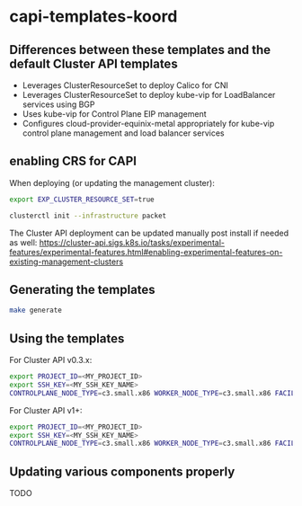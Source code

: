 # capi-templates-koord

## Differences between these templates and the default Cluster API templates

- Leverages ClusterResourceSet to deploy Calico for CNI
- Leverages ClusterResourceSet to deploy kube-vip for LoadBalancer services using BGP
- Uses kube-vip for Control Plane EIP management
- Configures cloud-provider-equinix-metal appropriately for kube-vip control plane management and load balancer services

## enabling CRS for CAPI

When deploying (or updating the management cluster):
```sh
export EXP_CLUSTER_RESOURCE_SET=true

clusterctl init --infrastructure packet
```

The Cluster API deployment can be updated manually post install if needed as well: https://cluster-api.sigs.k8s.io/tasks/experimental-features/experimental-features.html#enabling-experimental-features-on-existing-management-clusters

## Generating the templates

```sh
make generate
```
## Using the templates

For Cluster API v0.3.x:
```sh
export PROJECT_ID=<MY_PROJECT_ID>
export SSH_KEY=<MY_SSH_KEY_NAME>
CONTROLPLANE_NODE_TYPE=c3.small.x86 WORKER_NODE_TYPE=c3.small.x86 FACILITY=dc13 KUBERNETES_VERSION=1.22.4 clusterctl generate cluster --from ./cluster-template-v1alpha3.yaml capi-test
```

For Cluster API v1+:
```sh
export PROJECT_ID=<MY_PROJECT_ID>
export SSH_KEY=<MY_SSH_KEY_NAME>
CONTROLPLANE_NODE_TYPE=c3.small.x86 WORKER_NODE_TYPE=c3.small.x86 FACILITY=dc13 KUBERNETES_VERSION=1.22.4 clusterctl generate cluster --from ./cluster-template-v1beta1.yaml capi-test
```

## Updating various components properly

TODO